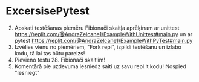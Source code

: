 # ExcersisePytest
2. Apskati testēšanas piemēru  Fibionači skaitļa aprēķinam ar unittest https://replit.com/@AndraZelcane1/ExampleWithUnittest#main.py un ar pytest https://replit.com/@AndraZelcane1/ExampleWithPyTest#main.py
3. Izvēlies vienu no piemēriem, "Fork repl", izpildi testēšanu un izlabo kodu, tā lai tas būtu pareizs! 
4. Pievieno testu 28. Fibionači skaitlim! 
5. Komentārā pie uzdevuma iesniedz saiti uz savu repl.it kodu! Nospied "Iesniegt"
